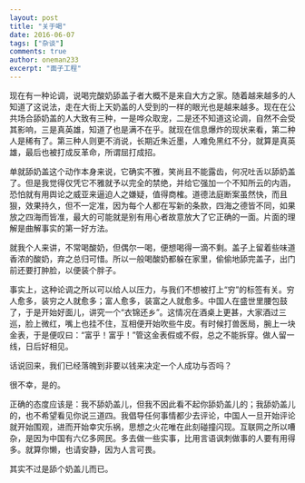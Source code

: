 ```yaml
---
layout: post
title: "关于喝"
date: 2016-06-07
tags: ["杂谈"]
comments: true
author: oneman233
excerpt: "面子工程"
---
```


现在有一种论调，说喝完酸奶舔盖子者大概不是来自大方之家。随着越来越多的人知道了这说法，走在大街上天奶盖的人受到的一样的眼光也是越来越多。现在在公共场合舔奶盖的人大致有三种，一是哗众取宠，二是还不知道这论调，自然不会受其影响，三是真英雄，知道了也是满不在乎。就现在信息爆炸的现状来看，第二种人是稀有了。第三种人则更不消说，长期近朱近墨，人难免黑红不分，就算是真英雄，最后也被打成反革命，所谓屈打成招。

单就舔奶盖这个动作本身来说，它确实不雅，笑尚且不能露齿，何况吐舌以舔奶盖了。但是我觉得仅凭它不雅就予以完全的禁绝，并给它强加一个不知所云的内涵，恐怕就有用舆论之威亚来逼迫人之嫌疑，值得商榷。道德法庭断案虽然快，而且狠，效果持久，但不一定准，因为每个人都在写新的条款，四海之德皆不同，如果放之四海而皆准，最大的可能就是别有用心者故意放大了它正确的一面。片面的理解是曲解事实的第一好方法。

就我个人来讲，不常喝酸奶，但偶尔一喝，便想喝得一滴不剩。盖子上留着些味道香浓的酸奶，弃之总归可惜。所以一般喝酸奶都躲在家里，偷偷地舔完盖子，出门前还要打肿脸，以便装个胖子。

事实上，这种论调之所以可以给人以压力，与我们不想被打上“穷”的标签有关。穷人愈多，装穷之人就愈多；富人愈多，装富之人就愈多。中国人在盛世里腰包鼓了，于是开始好面儿，讲究一个“衣锦还乡”。这情况在酒桌上更甚，大家酒过三巡，脸上微红，嘴上也挂不住，互相便开始吹些牛皮。有时候打兽医局，腕上一块金表，于是便叹曰：“富乎！富乎！”管这金表假或不假，总之不能拆穿。做人留一线，日后好相见。

话说回来，我们已经落魄到非要以钱来决定一个人成功与否吗？

很不幸，是的。

正确的态度应该是：我不舔奶盖儿，但我不因此看不起你舔奶盖儿的；我舔奶盖儿的，也不希望看见你说三道四。我倡导任何事情都少去评论，中国人一旦开始评论就开始围观，进而开始幸灾乐祸，思想之火花唯在此刻碰撞闪现。互联网之所以嘈杂，是因为中国有六亿多网民。多去做一些实事，比用言语讽刺做事的人要有用得多。就算你懒，也请安静，因为人言可畏。

其实不过是舔个奶盖儿而已。
